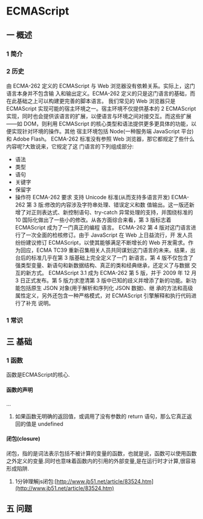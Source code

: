 # ECMAScript
## 一 概述
### 1 简介
### 2 历史
由 ECMA-262 定义的 ECMAScript 与 Web 浏览器没有依赖关系。实际上，这门语言本身并不包含输 入和输出定义。ECMA-262 定义的只是这门语言的基础，而在此基础之上可以构建更完善的脚本语言。 我们常见的 Web 浏览器只是 ECMAScript 实现可能的宿主环境之一。宿主环境不仅提供基本的 2 ECMAScript 实现，同时也会提供该语言的扩展，以便语言与环境之间对接交互。而这些扩展——如 DOM，则利用 ECMAScript 的核心类型和语法提供更多更具体的功能，以便实现针对环境的操作。其他 宿主环境包括 Node(一种服务端 JavaScript 平台)和 Adobe Flash。
ECMA-262 标准没有参照 Web 浏览器，那它都规定了些什么内容呢?大致说来，它规定了这 门语言的下列组成部分:
- 语法
- 类型
- 语句
- 关键字
- 保留字
- 操作符
ECMA-262 要求 支持 Unicode 标准(从而支持多语言开发)
ECMA-262 第 3 版:修改的内容涉及字符串处理、错误定义和数 值输出。这一版还新增了对正则表达式、新控制语句、try-catch 异常处理的支持，并围绕标准的 10 国际化做出了一些小的修改。从各方面综合来看，第 3 版标志着 ECMAScript 成为了一门真正的编程 语言。
ECMA-262 第 4 版对这门语言进行了一次全面的检核修订。由于 JavaScript 在 Web 上日益流行，开 发人员纷纷建议修订 ECMAScript，以使其能够满足不断增长的 Web 开发需求。作为回应，ECMA TC39 重新召集相关人员共同谋划这门语言的未来。结果，出台后的标准几乎在第 3 版基础上完全定义了一门 新语言。第 4 版不仅包含了强类型变量、新语句和新数据结构、真正的类和经典继承，还定义了与数据 交互的新方式。
ECMAScript 3.1 成为 ECMA-262 第 5 版，并于 2009 年 12 月 3 日正式发布。第 5 版力求澄清第 3 版中已知的歧义并增添了新的功能。新功能包括原生 JSON 对象(用于解析和序列化 JSON 数据)、继 承的方法和高级属性定义，另外还包含一种严格模式，对 ECMAScript 引擎解释和执行代码进行了补充 说明。

### 1 常识
## 三 基础
### 1 函数
函数是ECMAScript的核心.
#### 函数的声明
...
1. 如果函数无明确的返回值，或调用了没有参数的 return 语句，那么它真正返回的值是 undefined
#### 闭包(closure)
闭包，指的是词法表示包括不被计算的变量的函数，也就是说，函数可以使用函数之外定义的变量.同时也意味着函数内的引用的外部变量,是在运行时才计算,很容易形成陷阱.
1. 1分钟理解js闭包:[http://www.jb51.net/article/83524.htm](http://www.jb51.net/article/83524.htm)
## 五 问题